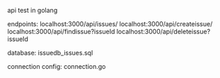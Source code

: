 api test in golang 

endpoints:
localhost:3000/api/issues/
localhost:3000/api/createissue/
localhost:3000/api/findissue?issueId
localhost:3000/api/deleteissue?issueId

database: issuedb_issues.sql

connection config: connection.go